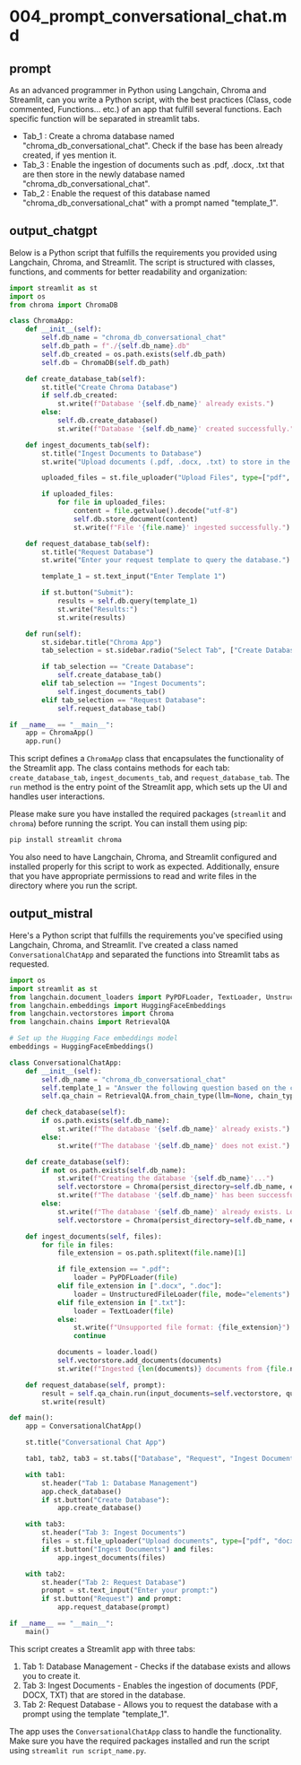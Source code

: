 # 004_prompt_conversational_chat.md

## prompt
As an advanced programmer in Python using Langchain, Chroma and Streamlit, can you write a Python script, with the best practices (Class, code commented, Functions... etc.) of an app that fulfill several functions.
Each specific function will be separated in streamlit tabs.
- Tab_1 : Create a chroma database named "chroma_db_conversational_chat". Check if the base has been already created, if yes mention it.
- Tab_3 : Enable the ingestion of documents such as .pdf, .docx, .txt that are then store in the newly database named "chroma_db_conversational_chat".
- Tab_2 : Enable the request of this database named "chroma_db_conversational_chat" with a prompt named "template_1".


## output_chatgpt


Below is a Python script that fulfills the requirements you provided using Langchain, Chroma, and Streamlit. The script is structured with classes, functions, and comments for better readability and organization:

```python
import streamlit as st
import os
from chroma import ChromaDB

class ChromaApp:
    def __init__(self):
        self.db_name = "chroma_db_conversational_chat"
        self.db_path = f"./{self.db_name}.db"
        self.db_created = os.path.exists(self.db_path)
        self.db = ChromaDB(self.db_path)

    def create_database_tab(self):
        st.title("Create Chroma Database")
        if self.db_created:
            st.write(f"Database '{self.db_name}' already exists.")
        else:
            self.db.create_database()
            st.write(f"Database '{self.db_name}' created successfully.")

    def ingest_documents_tab(self):
        st.title("Ingest Documents to Database")
        st.write("Upload documents (.pdf, .docx, .txt) to store in the database.")

        uploaded_files = st.file_uploader("Upload Files", type=["pdf", "docx", "txt"], accept_multiple_files=True)

        if uploaded_files:
            for file in uploaded_files:
                content = file.getvalue().decode("utf-8")
                self.db.store_document(content)
                st.write(f"File '{file.name}' ingested successfully.")

    def request_database_tab(self):
        st.title("Request Database")
        st.write("Enter your request template to query the database.")

        template_1 = st.text_input("Enter Template 1")

        if st.button("Submit"):
            results = self.db.query(template_1)
            st.write("Results:")
            st.write(results)

    def run(self):
        st.sidebar.title("Chroma App")
        tab_selection = st.sidebar.radio("Select Tab", ["Create Database", "Ingest Documents", "Request Database"])

        if tab_selection == "Create Database":
            self.create_database_tab()
        elif tab_selection == "Ingest Documents":
            self.ingest_documents_tab()
        elif tab_selection == "Request Database":
            self.request_database_tab()

if __name__ == "__main__":
    app = ChromaApp()
    app.run()
```

This script defines a `ChromaApp` class that encapsulates the functionality of the Streamlit app. The class contains methods for each tab: `create_database_tab`, `ingest_documents_tab`, and `request_database_tab`. The `run` method is the entry point of the Streamlit app, which sets up the UI and handles user interactions.

Please make sure you have installed the required packages (`streamlit` and `chroma`) before running the script. You can install them using pip:

```bash
pip install streamlit chroma
```

You also need to have Langchain, Chroma, and Streamlit configured and installed properly for this script to work as expected. Additionally, ensure that you have appropriate permissions to read and write files in the directory where you run the script.





## output_mistral

Here's a Python script that fulfills the requirements you've specified using Langchain, Chroma, and Streamlit. I've created a class named `ConversationalChatApp` and separated the functions into Streamlit tabs as requested.

```python
import os
import streamlit as st
from langchain.document_loaders import PyPDFLoader, TextLoader, UnstructuredFileLoader
from langchain.embeddings import HuggingFaceEmbeddings
from langchain.vectorstores import Chroma
from langchain.chains import RetrievalQA

# Set up the Hugging Face embeddings model
embeddings = HuggingFaceEmbeddings()

class ConversationalChatApp:
    def __init__(self):
        self.db_name = "chroma_db_conversational_chat"
        self.template_1 = "Answer the following question based on the context provided: {question}"
        self.qa_chain = RetrievalQA.from_chain_type(llm=None, chain_type="stuff", retriever=None, return_source_documents=True)

    def check_database(self):
        if os.path.exists(self.db_name):
            st.write(f"The database '{self.db_name}' already exists.")
        else:
            st.write(f"The database '{self.db_name}' does not exist.")

    def create_database(self):
        if not os.path.exists(self.db_name):
            st.write(f"Creating the database '{self.db_name}'...")
            self.vectorstore = Chroma(persist_directory=self.db_name, embedding_function=embeddings)
            st.write(f"The database '{self.db_name}' has been successfully created.")
        else:
            st.write(f"The database '{self.db_name}' already exists. Loading the database...")
            self.vectorstore = Chroma(persist_directory=self.db_name, embedding_function=embeddings)

    def ingest_documents(self, files):
        for file in files:
            file_extension = os.path.splitext(file.name)[1]

            if file_extension == ".pdf":
                loader = PyPDFLoader(file)
            elif file_extension in [".docx", ".doc"]:
                loader = UnstructuredFileLoader(file, mode="elements")
            elif file_extension in [".txt"]:
                loader = TextLoader(file)
            else:
                st.write(f"Unsupported file format: {file_extension}")
                continue

            documents = loader.load()
            self.vectorstore.add_documents(documents)
            st.write(f"Ingested {len(documents)} documents from {file.name}.")

    def request_database(self, prompt):
        result = self.qa_chain.run(input_documents=self.vectorstore, question=prompt, chain_type_kwargs={"prompt": self.template_1})
        st.write(result)

def main():
    app = ConversationalChatApp()

    st.title("Conversational Chat App")

    tab1, tab2, tab3 = st.tabs(["Database", "Request", "Ingest Documents"])

    with tab1:
        st.header("Tab 1: Database Management")
        app.check_database()
        if st.button("Create Database"):
            app.create_database()

    with tab3:
        st.header("Tab 3: Ingest Documents")
        files = st.file_uploader("Upload documents", type=["pdf", "docx", "txt"], accept_multiple_files=True)
        if st.button("Ingest Documents") and files:
            app.ingest_documents(files)

    with tab2:
        st.header("Tab 2: Request Database")
        prompt = st.text_input("Enter your prompt:")
        if st.button("Request") and prompt:
            app.request_database(prompt)

if __name__ == "__main__":
    main()
```

This script creates a Streamlit app with three tabs:

1. Tab 1: Database Management - Checks if the database exists and allows you to create it.
2. Tab 3: Ingest Documents - Enables the ingestion of documents (PDF, DOCX, TXT) that are stored in the database.
3. Tab 2: Request Database - Allows you to request the database with a prompt using the template "template_1".

The app uses the `ConversationalChatApp` class to handle the functionality. Make sure you have the required packages installed and run the script using `streamlit run script_name.py`.
